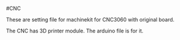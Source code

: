 #CNC

These are setting file for machinekit for CNC3060 with original board.

The CNC has 3D printer module.
The arduino file is for it.